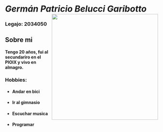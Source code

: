 # _**Germán Patricio Belucci Garibotto**_ <img src = "https://user-images.githubusercontent.com/86023245/161404757-9edb43d0-39d8-4e6e-b68d-09dfb5012f80.jpeg" width = "350" heigth = "auto" align = "right">
### Legajo: 2034050 

## Sobre mi
 #### Tengo 20 años, fui al secundariro en el PIOIX y vivo en almagro.
 ### Hobbies: 
 - #### Andar en bici 
 - #### Ir al gimnasio
 - #### Escuchar musica
 - #### Programar


